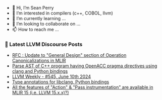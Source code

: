 - 👋 Hi, I’m Sean Perry
- 👀 I’m interested in compilers (c++, COBOL, llvm)
- 🌱 I’m currently learning ...
- 💞️ I’m looking to collaborate on ...
- 📫 How to reach me ...

<!---
s66perry/s66perry is a ✨ special ✨ repository because its `README.md` (this file) appears on your GitHub profile.
You can click the Preview link to take a look at your changes.
--->
### 📕 Latest LLVM Discourse Posts

<!-- DISCOURSE-LLVM:START -->
- [RFC : Update to &quot;General Design&quot; section of Operation Canonicalizations in MLIR](https://discourse.llvm.org/t/rfc-update-to-general-design-section-of-operation-canonicalizations-in-mlir/79355?page=2#post_27)
- [Parse AST of C++ program having OpenACC pragma directives using clang and Python bindings](https://discourse.llvm.org/t/parse-ast-of-c-program-having-openacc-pragma-directives-using-clang-and-python-bindings/79513#post_1)
- [LLVM Weekly - #545, June 10th 2024](https://discourse.llvm.org/t/llvm-weekly-545-june-10th-2024/79510#post_2)
- [Type annotations for libclang, Python bindings](https://discourse.llvm.org/t/type-annotations-for-libclang-python-bindings/70644#post_16)
- [All the features of &quot;Action&quot; &amp; &quot;Pass instrumentation&quot; are available in MLIR 15 &lpar;i.e. LLVM 15.x.x&rpar;?&rpar;](https://discourse.llvm.org/t/all-the-features-of-action-pass-instrumentation-are-available-in-mlir-15-i-e-llvm-15-x-x/79492#post_2)
<!-- DISCOURSE-LLVM:END -->
